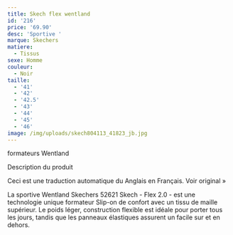 ```yaml
---
title: Skech flex wentland
id: '216'
price: '69.90'
desc: 'Sportive '
marque: Skechers
matiere:
  - Tissus
sexe: Homme
couleur:
  - Noir
taille:
  - '41'
  - '42'
  - '42.5'
  - '43'
  - '44'
  - '45'
  - '46'
image: /img/uploads/skech804113_41823_jb.jpg
---
```

formateurs Wentland

Description du produit

Ceci est une traduction automatique du Anglais en Français. Voir original »



La sportive Wentland Skechers 52621 Skech - Flex 2.0 - est une technologie unique formateur Slip-on de confort avec un tissu de maille supérieur. Le poids léger, construction flexible est idéale pour porter tous les jours, tandis que les panneaux élastiques assurent un facile sur et en dehors.
